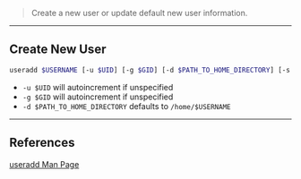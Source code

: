 > Create a new user or update default new user information.

---

## Create New User

```bash
useradd $USERNAME [-u $UID] [-g $GID] [-d $PATH_TO_HOME_DIRECTORY] [-s $PATH_TO_DEFAULT_SHELL]
```

- `-u $UID` will autoincrement if unspecified
- `-g $GID` will autoincrement if unspecified
- `-d $PATH_TO_HOME_DIRECTORY` defaults to `/home/$USERNAME`

---

## References

[useradd Man Page](https://linux.die.net/man/8/useradd)
